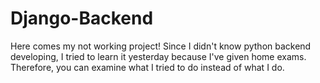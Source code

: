 # Django-Backend
Here comes my not working project! Since I didn't know python backend developing, I tried to learn it yesterday because I've given home exams. Therefore, you can examine what I tried to do instead of what I do.
